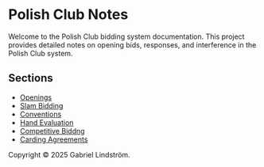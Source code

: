 # Polish Club Notes

Welcome to the Polish Club bidding system documentation. This project provides detailed notes on opening bids, responses, and interference in the Polish Club system.

## Sections
- [Openings](openings/openings.md)
- [Slam Bidding](slam-bidding.md)
- [Conventions](conventions.md)
- [Hand Evaluation](hand-evaluation.md)
- [Competitive Biddng](competitive-bidding.md)
- [Carding Agreements](carding-agreements.md)

Copyright © 2025 Gabriel Lindström.
